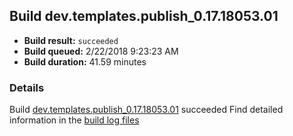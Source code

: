 ## Build dev.templates.publish_0.17.18053.01
- **Build result:** `succeeded`
- **Build queued:** 2/22/2018 9:23:23 AM
- **Build duration:** 41.59 minutes
### Details
Build [dev.templates.publish_0.17.18053.01](https://winappstudio.visualstudio.com/web/build.aspx?pcguid=a4ef43be-68ce-4195-a619-079b4d9834c2&builduri=vstfs%3a%2f%2f%2fBuild%2fBuild%2f25098) succeeded
Find detailed information in the [build log files](https://uwpctdiags.blob.core.windows.net/buildlogs/dev.templates.publish_0.17.18053.01_logs.zip)
